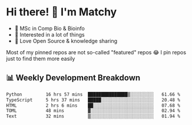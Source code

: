 # Hi there! 👋 I'm Matchy

- 🧬 MSc in Comp Bio & Bioinfo
- 🎈 Interested in a lot of things
- 💜 Love Open Source & knowledge sharing

Most of my pinned repos are not so-called "featured" repos 😂 I pin repos just to find them more easily

## 📊 Weekly Development Breakdown

<!--START_SECTION:waka-->

```txt
Python         16 hrs 57 mins  ███████████████▒░░░░░░░░░   61.66 %
TypeScript     5 hrs 37 mins   █████░░░░░░░░░░░░░░░░░░░░   20.48 %
HTML           2 hrs 6 mins    ██░░░░░░░░░░░░░░░░░░░░░░░   07.68 %
TOML           48 mins         ▓░░░░░░░░░░░░░░░░░░░░░░░░   02.94 %
Text           32 mins         ▒░░░░░░░░░░░░░░░░░░░░░░░░   01.94 %
```

<!--END_SECTION:waka-->
